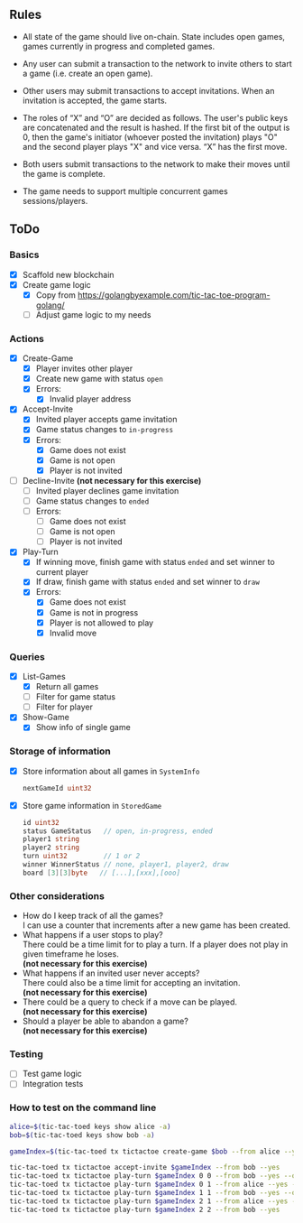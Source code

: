 ## Rules
* All state of the game should live on-chain. State includes open games, games currently in progress and completed games.

* Any user can submit a transaction to the network to invite others to start a game (i.e. create an open game).

* Other users may submit transactions to accept invitations. When an invitation is accepted, the game starts.

* The roles of “X” and “O” are decided as follows. The user's public keys are concatenated and the result is hashed. If the first bit of the output is 0, then the game's initiator (whoever posted the invitation) plays "O" and the second player plays "X" and vice versa. “X” has the first move.

* Both users submit transactions to the network to make their moves until the game is complete.

* The game needs to support multiple concurrent games sessions/players.

## ToDo

### Basics
- [x] Scaffold new blockchain
- [x] Create game logic
  - [x] Copy from https://golangbyexample.com/tic-tac-toe-program-golang/
  - [ ] Adjust game logic to my needs

### Actions
- [x] Create-Game
  - [x] Player invites other player
  - [x] Create new game with status `open`
  - [x] Errors: 
    - [x] Invalid player address
- [x] Accept-Invite
  - [x] Invited player accepts game invitation
  - [x] Game status changes to `in-progress`
  - [x] Errors:
    - [x] Game does not exist
    - [x] Game is not open
    - [x] Player is not invited
- [ ] Decline-Invite <b>(not necessary for this exercise)</b>
  - [ ] Invited player declines game invitation
  - [ ] Game status changes to `ended`
  - [ ] Errors:
    - [ ] Game does not exist
    - [ ] Game is not open
    - [ ] Player is not invited
- [x] Play-Turn
  - [x] If winning move, finish game with status `ended` and set winner to current player
  - [x] If draw, finish game with status `ended` and set winner to `draw`
  - [x] Errors:
    - [x] Game does not exist
    - [x] Game is not in progress
    - [x] Player is not allowed to play
    - [x] Invalid move

### Queries
- [x] List-Games
  - [x] Return all games
  - [ ] Filter for game status
  - [ ] Filter for player
- [x] Show-Game
  - [x] Show info of single game

### Storage of information
- [x] Store information about all games in `SystemInfo`
  ```go
  nextGameId uint32
  ```
- [x] Store game information in `StoredGame`
    ```go
    id uint32
    status GameStatus   // open, in-progress, ended
    player1 string
    player2 string
    turn uint32         // 1 or 2
    winner WinnerStatus // none, player1, player2, draw
    board [3][3]byte   // [...],[xxx],[ooo]
    ```

### Other considerations
- How do I keep track of all the games?</br>
I can use a counter that increments after a new game has been created.
- What happens if a user stops to play?</br>
There could be a time limit for to play a turn. 
If a player does not play in given timeframe he loses.</br>
<b>(not necessary for this exercise)</b>
- What happens if an invited user never accepts?</br>
There could also be a time limit for accepting an invitation.</br>
<b>(not necessary for this exercise)</b>
- There could be a query to check if a move can be played.</br>
<b>(not necessary for this exercise)</b>
- Should a player be able to abandon a game?</br>
<b>(not necessary for this exercise)</b>

### Testing
- [ ] Test game logic
- [ ] Integration tests

### How to test on the command line
```bash
alice=$(tic-tac-toed keys show alice -a)
bob=$(tic-tac-toed keys show bob -a)

gameIndex=$(tic-tac-toed tx tictactoe create-game $bob --from alice --yes --output json  | jq '.logs | .[0].events[1] | .attributes[0].value' | grep -Eo '[0-9]{1,4}')

tic-tac-toed tx tictactoe accept-invite $gameIndex --from bob --yes 
tic-tac-toed tx tictactoe play-turn $gameIndex 0 0 --from bob --yes --output json | jq '.logs | .[0].events[1] .attributes[0].value'
tic-tac-toed tx tictactoe play-turn $gameIndex 0 1 --from alice --yes --output json | jq '.logs | .[0].events[1] .attributes[0].value'
tic-tac-toed tx tictactoe play-turn $gameIndex 1 1 --from bob --yes --output json | jq '.logs | .[0].events[1] | .attributes[0].value'
tic-tac-toed tx tictactoe play-turn $gameIndex 2 1 --from alice --yes --output json | jq '.logs | .[0].events[1] | .attributes[0].value' 
tic-tac-toed tx tictactoe play-turn $gameIndex 2 2 --from bob --yes
```
